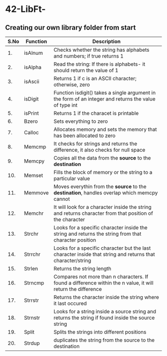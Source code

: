# 42-LibFt-
## Creating our own library folder from start

| S.No | Function | Description | 
|------|----------|-------------|
| 1.|  isAlnum | Checks whether the string has alphabets and numbers; if true returns 1|
| 2.| isAlpha | Read the string: If there is alphabets- it should return the value of 1 |
| 3.| isAscii | Returns 1 if c is an ASCII character; otherwise, zero |
| 4.| isDigit| Function isdigit() takes a single argument in the form of an integer and returns the value of type int|
| 5.| isPrint| Returns 1 if the characet is printable| 
| 6.| Bzero| Sets everything to zero |
| 7.| Calloc| Allocates memory and sets the memory that has been allocated to zero|
| 8.| Memcmp| It checks for strings and returns the difference, it also checks for null space|
| 9.| Memcpy| Copies all the data from the **source** to the **destination** | 
|10.| Memset| Fills the block of memory or the string to a particular value |
|11.| Memmove | Moves everythin from the **source** to the **destination**, handles overlap which memcpy cannot |
|12.| Memchr | It will look for a character inside the string and returns character from that position of the character|
|13.| Strchr | Looks for a specific character inside the string and returns the string from that character position | 
|14.| Strrchr | Looks for a specific character but the last character inside that string and returns that character/string|
|15.| Strlen | Returns the string length | 
|16.| Strncmp| Compares not more than n characters. If found a difference within the n value, it will return the difference|
|17.| Strrstr| Returns the character inside the string where it last occured |
|18.| Strnstr| Looks for a string inside a source string and returns the string if found inside the source string|
|19.| Split | Splits the strings into different positions| 
|20.| Strdup | duplicates the string from the source to the destination |







